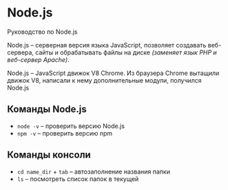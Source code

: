 # Node.js
Руководство по Node.js

Node.js &ndash; серверная версия языка JavaScript, позволяет создавать веб-сервера, сайты и обрабатывать файлы на диске *(заменяет язык PHP и веб-сервер Apache)*.

Node.js &ndash; JavaScript движок V8 Chrome. Из браузера Chrome вытащили движок V8, написали к нему дополнительные модули, получился Node.js

## Команды Node.js
* `node -v` &ndash; проверить версию Node.js
* `npm -v` &ndash; проверить версию npm

## Команды консоли
* `cd name_dir` + `tab` &ndash; автозаполнение названия папки
* `ls` &ndash; посмотреть список папок в текущей
